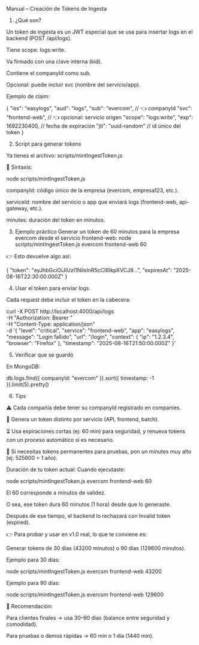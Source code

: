 Manual – Creación de Tokens de Ingesta
1. ¿Qué son?

Un token de ingesta es un JWT especial que se usa para insertar logs en el backend (POST /api/logs).

Tiene scope: logs:write.

Va firmado con una clave interna (kid).

Contiene el companyId como sub.

Opcional: puede incluir svc (nombre del servicio/app).

Ejemplo de claim:

{
  "iss": "easylogs",
  "aud": "logs",
  "sub": "evercom",           // 👈 companyId
  "svc": "frontend-web",      // 👈 opcional: servicio origen
  "scope": "logs:write",
  "exp": 1692230400,          // fecha de expiración
  "jti": "uuid-random"        // id único del token
}

2. Script para generar tokens

Ya tienes el archivo:
scripts/mintIngestToken.js

📌 Sintaxis:

node scripts/mintIngestToken.js <companyId> <serviceId> <minutes>


companyId: código único de la empresa (evercom, empresa123, etc.).

serviceId: nombre del servicio o app que enviará logs (frontend-web, api-gateway, etc.).

minutes: duración del token en minutos.

3. Ejemplo práctico
Generar un token de 60 minutos para la empresa evercom desde el servicio frontend-web:
node scripts/mintIngestToken.js evercom frontend-web 60


👉 Esto devuelve algo así:

{
  "token": "eyJhbGciOiJIUzI1NiIsInR5cCI6IkpXVCJ9...",
  "expiresAt": "2025-08-16T22:30:00.000Z"
}

4. Usar el token para enviar logs

Cada request debe incluir el token en la cabecera:

curl -X POST http://localhost:4000/api/logs \
  -H "Authorization: Bearer <TOKEN>" \
  -H "Content-Type: application/json" \
  -d '{
    "level": "critical",
    "service": "frontend-web",
    "app": "easylogs",
    "message": "Login fallido",
    "url": "/login",
    "context": { "ip": "1.2.3.4", "browser": "Firefox" },
    "timestamp": "2025-08-16T21:50:00.000Z"
  }'

5. Verificar que se guardó

En MongoDB:

db.logs.find({ companyId: "evercom" }).sort({ timestamp: -1 }).limit(5).pretty()

6. Tips

⚠️ Cada compañía debe tener su companyId registrado en companies.

🔑 Genera un token distinto por servicio (API, frontend, batch).

⏳ Usa expiraciones cortas (ej: 60 min) para seguridad, y renueva tokens con un proceso automático si es necesario.

📜 Si necesitas tokens permanentes para pruebas, pon un minutes muy alto (ej: 525600 = 1 año).


Duración de tu token actual:
Cuando ejecutaste:

node scripts/mintIngestToken.js evercom frontend-web 60


El 60 corresponde a minutos de validez.

O sea, ese token dura 60 minutos (1 hora) desde que lo generaste.

Después de ese tiempo, el backend lo rechazará con Invalid token (expired).

👉 Para probar y usar en v1.0 real, lo que te conviene es:

Generar tokens de 30 días (43200 minutos) o 90 días (129600 minutos).

Ejemplo para 30 días:

node scripts/mintIngestToken.js evercom frontend-web 43200


Ejemplo para 90 días:

node scripts/mintIngestToken.js evercom frontend-web 129600


📌 Recomendación:

Para clientes finales → usa 30–90 días (balance entre seguridad y comodidad).

Para pruebas o demos rápidas → 60 min o 1 día (1440 min).